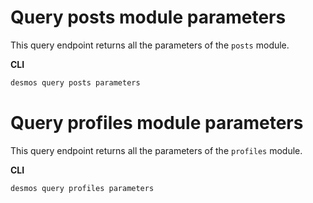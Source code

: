 # Query posts module parameters
This query endpoint returns all the parameters of the `posts` module.

**CLI**
 ```bash
desmos query posts parameters
```

# Query profiles module parameters
This query endpoint returns all the parameters of the `profiles` module.

**CLI**
 ```bash
desmos query profiles parameters
```  

